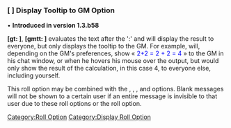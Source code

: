 ### \[ \] Display Tooltip to GM Option

<div>

• **Introduced in version 1.3.b58**

</div>

**\[gt: \]**, **\[gmtt: \]** evaluates the text after the ':' and will
display the result to everyone, but only displays the tooltip to the GM.
For example,  will, depending on the GM's preferences, show
«<font color="blue"> 2+2 = 2 + 2 = 4 </font>» to the GM in his chat
window, or when he hovers his mouse over the output, but would only show
the result of the calculation, in this case 4, to everyone else,
including yourself.

This roll option may be combined with the , , , and  options. Blank
messages will not be shown to a certain user if an entire message is
invisible to that user due to these roll options or the  roll option.

[Category:Roll Option](Category:Roll_Option "wikilink")
[Category:Display Roll Option](Category:Display_Roll_Option "wikilink")